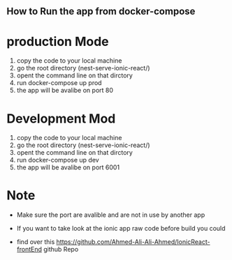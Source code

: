

## How to Run the app from docker-compose

# production Mode

1) copy the code to your local machine 
2) go the root directory    (nest-serve-ionic-react/)
3) opent the command line on that dirctory 
4) run docker-compose up prod
5)  the app will be avalibe on port 80



# Development Mod


1) copy the code to your local machine 
2) go the root directory    (nest-serve-ionic-react/)
3) opent the command line on that dirctory 
4) run docker-compose up dev
5)  the app will be avalibe on port 6001



# Note 

* Make sure the port are avalible and are not in use  by another app 

* If you want to take look at the ionic app raw code before build you could 
* find over this https://github.com/Ahmed-Ali-Ali-Ahmed/IonicReact-frontEnd github Repo 



